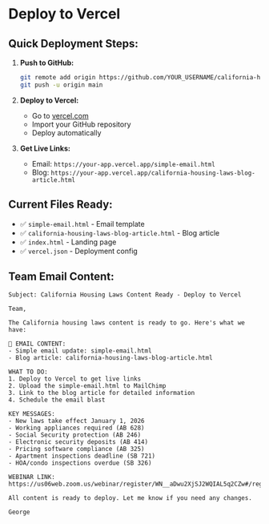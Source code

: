 # Deploy to Vercel

## Quick Deployment Steps:

1. **Push to GitHub:**
   ```bash
   git remote add origin https://github.com/YOUR_USERNAME/california-housing-laws-blog.git
   git push -u origin main
   ```

2. **Deploy to Vercel:**
   - Go to [vercel.com](https://vercel.com)
   - Import your GitHub repository
   - Deploy automatically

3. **Get Live Links:**
   - Email: `https://your-app.vercel.app/simple-email.html`
   - Blog: `https://your-app.vercel.app/california-housing-laws-blog-article.html`

## Current Files Ready:
- ✅ `simple-email.html` - Email template
- ✅ `california-housing-laws-blog-article.html` - Blog article
- ✅ `index.html` - Landing page
- ✅ `vercel.json` - Deployment config

## Team Email Content:
```
Subject: California Housing Laws Content Ready - Deploy to Vercel

Team,

The California housing laws content is ready to go. Here's what we have:

📧 EMAIL CONTENT:
- Simple email update: simple-email.html
- Blog article: california-housing-laws-blog-article.html

WHAT TO DO:
1. Deploy to Vercel to get live links
2. Upload the simple-email.html to MailChimp
3. Link to the blog article for detailed information
4. Schedule the email blast

KEY MESSAGES:
- New laws take effect January 1, 2026
- Working appliances required (AB 628)
- Social Security protection (AB 246)
- Electronic security deposits (AB 414)
- Pricing software compliance (AB 325)
- Apartment inspections deadline (SB 721)
- HOA/condo inspections overdue (SB 326)

WEBINAR LINK:
https://us06web.zoom.us/webinar/register/WN__aDwu2XjSJ2WQIAL5q2CZw#/registration

All content is ready to deploy. Let me know if you need any changes.

George
```
